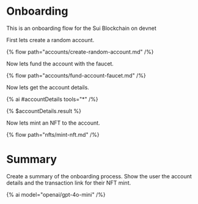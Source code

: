 # Onboarding

This is an onboarding flow for the Sui Blockchain on devnet

First lets create a random account.

{% flow path="accounts/create-random-account.md" /%}

Now lets fund the account with the faucet.

{% flow path="accounts/fund-account-faucet.md" /%}

Now lets get the account details.

{% ai #accountDetails tools="*" /%}

{% $accountDetails.result %}

Now lets mint an NFT to the account.

{% flow path="nfts/mint-nft.md" /%}

# Summary

Create a summary of the onboarding process. Show the user the account details and the transaction link for their NFT mint.

{% ai model="openai/gpt-4o-mini" /%}